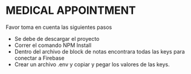 
# MEDICAL APPOINTMENT

Favor toma en cuenta las siguientes pasos
- Se debe de descargar el proyecto
- Correr el comando NPM Install
- Dentro del archivo de block de notas encontrara todas las keys para conectar a Firebase
- Crear un archivo .env y copiar y pegar los valores de las keys.
